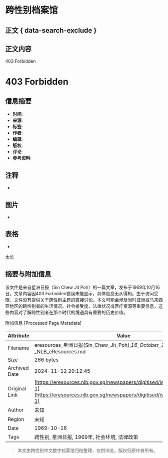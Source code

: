 # 跨性别档案馆

## 正文 { data-search-exclude }


## 正文内容

403 Forbidden

# 403 Forbidden

## 信息摘要

- **时间**: 
- **来源**: 
- **标签**: 
- **作者**: 
- **编辑**: 
- **版权**: 
- **评论**: 
- **参考资料**: 

## 注释

- 

## 图片

- 

## 表格

- 

太长

## 摘要与附加信息

<!-- tcd_abstract -->
该文件是来自星洲日报（Sin Chew Jit Poh）的一篇文章，发布于1969年10月16日。文章内容因403 Forbidden错误未能显示，具体信息无从得知。由于访问受限，文件没有提供关于跨性别主题的直接讨论。本文可能会涉及当时亚洲或马来西亚地区的跨性别者的生活情况、社会接受度、法律状况或医疗资源等重要信息，这些内容对了解跨性别者在那个时代的境遇具有重要的历史价值。
<!-- tcd_abstract_end -->

附加信息 [Processed Page Metadata]

| Attribute       | Value                                  |
|-----------------|----------------------------------------|
| Filename        | eresources_星洲日报(Sin_Chew_Jit_Poh),_16_October_1969_-_NLB_eResources.md                             |
| Size            | 266 bytes                           |
| Archived Date   | 2024-11-12 20:12:45                             |
| Original Link   | [https://eresources.nlb.gov.sg/newspapers/digitised/issue/scjp19691016-1](https://eresources.nlb.gov.sg/newspapers/digitised/issue/scjp19691016-1)                       |
| Author          | 未知                               |
| Region          | 未知                               |
| Date            | 1969-10-16                                 |
| Tags            | 跨性别, 星洲日报, 1969年, 社会环境, 法律政策                                 |
>
> 本文由跨性别中文数字档案馆归档整理，仅供浏览。版权归原作者所有。
>